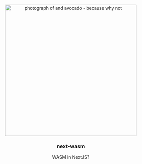 <!-- PROJECT LOGO -->
<br />
<div align="center">
  <a href="https://github.com/lukethacoder/word-repo">
    <img src="https://images.unsplash.com/photo-1594921194380-d4d03d481e83?q=80&w=2970&auto=format&fit=crop&ixlib=rb-4.0.3&ixid=M3wxMjA3fDB8MHxwaG90by1wYWdlfHx8fGVufDB8fHx8fA%3D%3D" alt="photograph of and avocado - because why not" width="420">
  </a>

<h3 align="center">next-wasm</h3>
  <p align="center">
    WASM in NextJS?
  </p>
</div>

